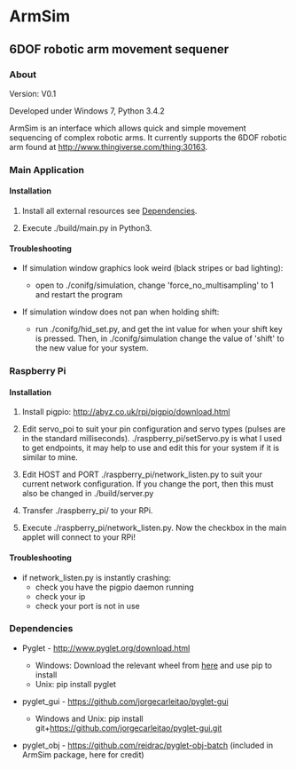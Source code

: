 # ArmSim
## 6DOF robotic arm movement sequener

### About
Version: V0.1

Developed under Windows 7, Python 3.4.2

ArmSim is an interface which allows quick and simple movement sequencing of
complex robotic arms. It currently supports the 6DOF robotic arm found at
http://www.thingiverse.com/thing:30163.

### Main Application

#### Installation

1. Install all external resources see [Dependencies](https://github.com/JoshuaRiddell/ArmSim/blob/pyglet-legacy/README.md#dependencies).

2. Execute ./build/main.py in Python3.

#### Troubleshooting

* If simulation window graphics look weird (black stripes or bad lighting):
  * open to ./conifg/simulation, change 'force_no_multisampling' to 1 and restart the program

* If simulation window does not pan when holding shift:
  * run ./conifg/hid_set.py, and get the int value for when your shift key is pressed.
    Then, in ./conifg/simulation change the value of 'shift' to the new value for your system.

### Raspberry Pi

#### Installation

1. Install pigpio: http://abyz.co.uk/rpi/pigpio/download.html

2. Edit servo_poi to suit your pin configuration and servo types (pulses are in
    the standard milliseconds). ./raspberry_pi/setServo.py is what I used to
    get endpoints, it may help to use and edit this for your system if it is
    similar to mine.

3. Edit HOST and PORT ./raspberry_pi/network_listen.py to suit your current
    network configuration. If you change the port, then this must also be
    changed in ./build/server.py

4. Transfer ./raspberry_pi/ to your RPi.

5. Execute ./raspberry_pi/network_listen.py. Now the checkbox in the main
    applet will connect to your RPi!

#### Troubleshooting

* if network_listen.py is instantly crashing:
  * check you have the pigpio daemon running
  * check your ip
  * check your port is not in use

### Dependencies

* Pyglet - http://www.pyglet.org/download.html
  * Windows:    Download the relevant wheel from [here](http://www.lfd.uci.edu/~gohlke/pythonlibs/) and use pip
                to install
  * Unix:       pip install pyglet

* pyglet_gui - https://github.com/jorgecarleitao/pyglet-gui
  * Windows and Unix:
          pip install git+https://github.com/jorgecarleitao/pyglet-gui.git

* pyglet_obj - https://github.com/reidrac/pyglet-obj-batch
    (included in ArmSim package, here for credit)

